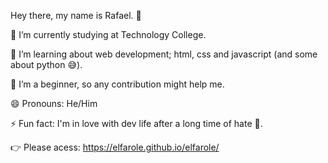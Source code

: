Hey there, my name is Rafael. 👋

🔭 I’m currently studying at Technology College.

🌱 I’m learning about web development; html, css and javascript (and some about python 😅).

🤔 I’m a beginner, so any contribution might help me.

😄 Pronouns: He/Him

⚡ Fun fact: I'm in love with dev life after a long time of hate 🤣.

👉 Please acess: https://elfarole.github.io/elfarole/
